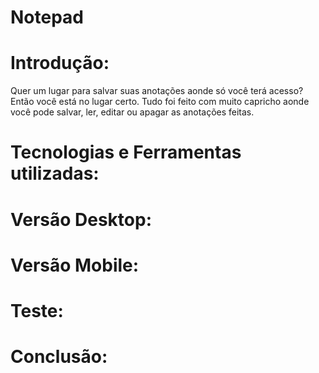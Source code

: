 # Notepad


# Introdução:

Quer um lugar para salvar suas anotações aonde só você terá acesso? Então você está no lugar certo.
Tudo foi feito com muito capricho aonde você pode salvar, ler, editar ou apagar as anotações feitas.

# Tecnologias e Ferramentas utilizadas:



# Versão Desktop:


# Versão Mobile:



# Teste:


# Conclusão:
